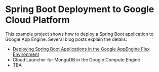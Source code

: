 # Spring Boot Deployment to Google Cloud Platform

This example project shows how to deploy a Spring Boot application to Google App Engine. Several blog posts explain the details:

- [Deploying Spring Boot Applications in the Google AppEngine Flex Environment](https://blog.codecentric.de/en/2018/02/appengine-flex-spring-boot-deployment/)
- Cloud Launcher for MongoDB in the Google Compute Engine
- TBA
